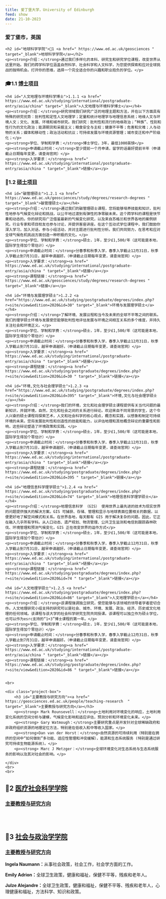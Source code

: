 ```yaml
---
title: 爱丁堡大学，University of Edinburgh
feed: show
date: 21-10-2023
---
```


<html lang="zh">
<head>
    <meta charset="UTF-8">
    <title>爱丁堡大学，University of Edinburgh </title>
    <link rel="stylesheet" href="/assets/css/CSS.css">
</head>
<body>
    <h3>爱丁堡市，英国</h3>

    <h2 id="地球科学学院">🏫1 <a href=" https://www.ed.ac.uk/geosciences " target="_blank">地球科学学院</a></h2>
    <p><strong>介绍：</strong>通过我们多样化的本科、研究生和研究学位课程，改变世界从这里开始。我们的跨学科学位涵盖自然科学、社会科学和人文科学，为您提供探索和应对全球挑战的独特机会。打开你的思维，选择一个完全适合你的兴趣和职业抱负的学位。</p>

<h3 id="博士项目">🎓1.1 <a href=" https://www.ed.ac.uk/geosciences/study/degrees/research-degrees " target="_blank">博士项目</a></h3>

    <h4 id="人文地理与环境科学博士">1.1.1 <a href=" https://www.ed.ac.uk/studying/international/postgraduate-entry/asia/china" target="_blank">人文地理与环境科学博士</a></h4>
    <p><strong>介绍：</strong>研究领域我们研究广泛的地理主题和方法，并在以下方面具有特殊的研究优势：批判性和定性人文地理学；定量和统计地理学与地理信息系统；地缘人文与环境人文；文化、发展、环境和城市研究。我们研究：批判性和流行的地缘政治；“种族”、性别和性行为的文化政治；能源期货和采掘主义；粮食安全与主权；健康不平等；危害和灾难；人与动物的关系；媒体和移动性；政治活动和抗议；可持续发展与环境资源管理；城市变迁和中产阶级化；</p>
    <p><strong>学位、学制和学费：</strong>博士学位，3年，最低1000英镑</p>
    <p><strong>申请截止时间：</strong>至少提前一个月申请，留学的话最好提前半年（申请截止日期每年变更，请查询官网）</p>
    <p><strong>入学要求：</strong><a href=" https://www.ed.ac.uk/studying/international/postgraduate-entry/asia/china " target="_blank">链接</a></p>

<h3 id="硕士项目">📖1.2 <a href=" https://www.ed.ac.uk/geosciences/study/degrees/research-degrees " target="_blank">硕士项目</a></h3>

    <h4 id="碳管理硕士">1.2.1 <a href=" https://www.ed.ac.uk/geosciences/study/degrees/research-degrees " target="_blank">碳管理硕士</a></h4>
    <p><strong>介绍：</strong>通过我们的碳管理硕士课程，您将能够培养技能和知识，批判性地参与气候变化辩论和挑战，以公平地过渡到有弹性的净零碳未来。这个跨学科的课程是快节奏和动态的。你的研究将广泛借鉴最新的气候变化研究，以及来自苏格兰和世界各地的案例研究。行业专家和项目校友也参与讨论，并提供客座讲座。在这个互动式学位课程中，我们鼓励你深入学习，加入对话，参与小组活动，并对主题进行批判性分析。我们共同努力，在思考和应对全球气候危机挑战方面创造一种积极的文化。</p>
    <p><strong>学位、学制和学费：</strong>硕士，1年，至少£1,500/年（这可能是本地，国际学生得加个零估计）</p>
    <p><strong>申请截止时间：</strong>分春季和秋季入学，春季入学截止12月31日，秋季入学截止到7月31日，越早申请越好。（申请截止日期每年变更，请查询官网）</p>
    <p><strong>入学要求：</strong><a href=" https://www.ed.ac.uk/studying/international/postgraduate-entry/asia/china " target="_blank">链接</a></p>
    <p><strong>课程链接：</strong><a href=" https://www.ed.ac.uk/geosciences/study/degrees/research-degrees " target="_blank">链接</a></p>

    <h4 id="环境与发展理学硕士">1.2.2 <a href="https://www.ed.ac.uk/studying/postgraduate/degrees/index.php?r=site/view&edition=2020&id=30" target="_blank">环境与发展理学硕士</a></h4>
    <p><strong>介绍：</strong>了解环境、发展议程和当今及未来的全球不平等之间的联系。我们的理学硕士环境与发展使您能够批判性地评估发展与环境之间相互关系的多个维度，并持久关注社会和环境正义。</p>
    <p><strong>学位、学制和学费：</strong>硕士，1年，至少£1,500/年（这可能是本地，国际学生得加个零估计）</p>
    <p><strong>申请截止时间：</strong>分春季和秋季入学，春季入学截止12月31日，秋季入学截止到7月31日，越早申请越好。（申请截止日期每年变更，请查询官网）</p>
    <p><strong>入学要求：</strong><a href=" https://www.ed.ac.uk/studying/international/postgraduate-entry/asia/china " target="_blank">链接</a></p>
    <p><strong>课程链接：</strong><a href=" https://www.ed.ac.uk/studying/postgraduate/degrees/index.php?r=site/view&edition=2020&id=30 " target="_blank">链接</a></p>

    <h4 id="环境,文化与社会理学硕士">1.2.3 <a href="https://www.ed.ac.uk/studying/postgraduate/degrees/index.php?r=site/view&edition=2020&id=395" target="_blank">环境,文化与社会理学硕士</a></h4>
    <p><strong>介绍：</strong>我们的环境，文化和社会理学硕士课程提供有关当代问题的最新知识，并就环境，自然，文化和社会之间的关系进行辩论。欢迎来自不同背景的学生，这个令人兴奋的硕士课程将探索艺术，人文和社会科学的核心观点，概念和实践，以想象和制定可持续环境的未来。您将发展批判性和创造性的技能和能力，以评估地理和其他概念辩论的重要性和影响，这些辩论塑造了环境政策和实践。</p>
    <p><strong>学位、学制和学费：</strong>硕士，1年，至少£1,500/年（这可能是本地，国际学生得加个零估计）</p>
    <p><strong>申请截止时间：</strong>分春季和秋季入学，春季入学截止12月31日，秋季入学截止到7月31日，越早申请越好。（申请截止日期每年变更，请查询官网）</p>
    <p><strong>入学要求：</strong><a href=" https://www.ed.ac.uk/studying/international/postgraduate-entry/asia/china " target="_blank">链接</a></p>
    <p><strong>课程链接：</strong><a href=" https://www.ed.ac.uk/studying/postgraduate/degrees/index.php?r=site/view&edition=2020&id=395 " target="_blank">链接</a></p>

    <h4 id="地理信息科学理学硕士">1.2.4 <a href=" https://www.ed.ac.uk/studying/postgraduate/degrees/index.php?r=site/view&edition=2020&id=74" target="_blank">地理信息科学理学硕士</a></h4>
    <p><strong>介绍：</strong>地理信息科学 （GIS） 使用世界上最先进的技术为现实世界的问题提供强大的解决方案。GIS 可捕获、存储、管理和显示与地球表面位置相关的数据，以便更好地了解空间模式和关系。在世界各地，每天都有 GIS 用于解决复杂的问题。因此，它正在融入几乎所有学科。从人口动态、遗产规划、物流管理、公共卫生监测和电信到跟踪森林砍伐、环境管理和预测气候变化，GIS 正在改变世界的运作方式</p>
    <p><strong>学位、学制和学费：</strong>硕士，1年，至少£1,500/年（这可能是本地，国际学生得加个零估计）</p>
    <p><strong>申请截止时间：</strong>分春季和秋季入学，春季入学截止12月31日，秋季入学截止到7月31日，越早申请越好。（申请截止日期每年变更，请查询官网）</p>
    <p><strong>入学要求：</strong><a href=" https://www.ed.ac.uk/studying/international/postgraduate-entry/asia/china " target="_blank">链接</a></p>
    <p><strong>课程链接：</strong><a href=" https://www.ed.ac.uk/studying/postgraduate/degrees/index.php?r=site/view&edition=2020&id=74 " target="_blank">链接</a></p>

    <h4 id="人文地理学硕士">1.2.5 <a href=" https://www.ed.ac.uk/studying/postgraduate/degrees/index.php?r=site/view&edition=2020&id=86" target="_blank">人文地理学硕士</a></h4>
    <p><strong>介绍：</strong>该课程强调独立研究，使您能够与该领域的领导者学者密切合作。人文地理研究小组支持的研究可以是社会、城市、环境、发展、政治、经济、历史或文化地理的任何领域。该课程与该大学的社会科学研究生院共同授课。该课程可以独立作为硕士学位，也可以作为esrc支持的“1+3”博士课程的第一年。</p>
    <p><strong>学位、学制和学费：</strong>硕士，1年，至少£1,500/年（这可能是本地，国际学生得加个零估计）</p>
    <p><strong>申请截止时间：</strong>分春季和秋季入学，春季入学截止12月31日，秋季入学截止到7月31日，越早申请越好。（申请截止日期每年变更，请查询官网）</p>
    <p><strong>入学要求：</strong><a href=" https://www.ed.ac.uk/studying/international/postgraduate-entry/asia/china " target="_blank">链接</a></p>
    <p><strong>课程链接：</strong><a href=" https://www.ed.ac.uk/studying/postgraduate/degrees/index.php?r=site/view&edition=2020&id=86 " target="_blank">链接</a></p>

   
    <br>
    
    <div class="project-box">
        <h3 id="主要教授与研究方向"><a href=" https://geosciences.ed.ac.uk/people/teaching-research  " target="_blank">主要教授与研究方向</a></h3>
        <p><strong> Mark Rounsevell：</strong>土地利用对环境变化的响应，土地利用变化系统的空间分析与建模，气候变化影响和适应评估，预测分析和环境变化未来。</p>
        <p><strong> Gary Watmough：</strong>主要研究重点是开发针对全球稀缺政府和非政府组织资源的地理定位方法，特别是在低收入和中等收入国家。</p>
        <p><strong>Dan van der Horst：</strong>自然资源的可持续利用（特别是在拥挤的空间中“如何做到”多功能、适应性管理和冲突缓解），能源和生态系统服务 (特别是通过研究可持续生物能源系统)。</p>
        <p><strong> Marc J Metzger：</strong>全球环境变化对生态系统与生态系统服务的影响以及其对社会的影响。</p>

    </div>
    <br>
    <br>

<h2 id="医疗社会科学学院">🏫2 <a href=" https://health.ed.ac.uk/study/postgraduate-taught " target="_blank">医疗社会科学学院</a></h2>

<div class="project-box">
         <h3 id="主要教授与研究方向"><a href=" https://health.ed.ac.uk/people " target="_blank">主要教授与研究方向</a></h3>
</div>
<br>
<br>

<h2 id="社会与政治学学院">🏫3 <a href=" https://www.sps.ed.ac.uk/study/postgraduate-taught-programmes " target="_blank">社会与政治学学院</a></h2>

<div class="project-box">
         <h3 id="主要教授与研究方向"><a href=" https://www.sps.ed.ac.uk/people " target="_blank">主要教授与研究方向</a></h3>
        <p><strong> Ingela Naumann：</strong>从事社会政策，社会工作，社会学方面的工作。</p>
        <p><strong> Emily Adrion：</strong>全球卫生政策，健康和福祉，保健不平等，残疾和老年人。</p>
        <p><strong> Julze Alejandre：</strong>全球卫生政策，健康和福祉，保健不平等、残疾和老年人，心理健康和福祉，方法科学、知识和政策。</p>
</div>

</body>
</html>

